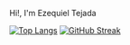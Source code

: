 Hi!, I'm Ezequiel Tejada




[![Top Langs](https://github-readme-stats.vercel.app/api/top-langs/?username=EzeTP&layout=compact&theme=radical)](https://github.com/anuraghazra/github-readme-stats)
[![GitHub Streak](https://github-readme-streak-stats.herokuapp.com/?user=EzeTP&theme=vue-dark)](https://git.io/streak-stats)
